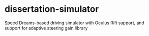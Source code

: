 # dissertation-simulator
Speed Dreams-based driving simulator with Oculus Rift support, and support for adaptive steering gain library
